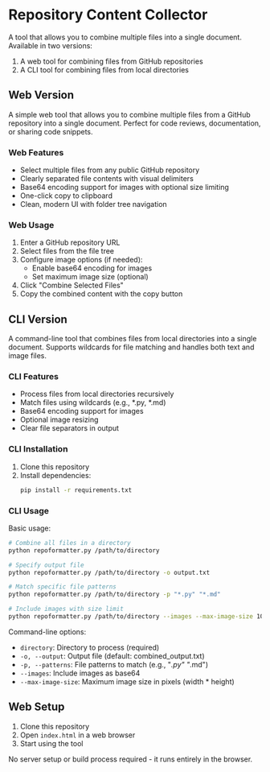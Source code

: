# Repository Content Collector

A tool that allows you to combine multiple files into a single document. Available in two versions:
1. A web tool for combining files from GitHub repositories
2. A CLI tool for combining files from local directories

## Web Version

A simple web tool that allows you to combine multiple files from a GitHub repository into a single document. Perfect for code reviews, documentation, or sharing code snippets.

### Web Features

- Select multiple files from any public GitHub repository
- Clearly separated file contents with visual delimiters
- Base64 encoding support for images with optional size limiting
- One-click copy to clipboard
- Clean, modern UI with folder tree navigation

### Web Usage

1. Enter a GitHub repository URL
2. Select files from the file tree
3. Configure image options (if needed):
   - Enable base64 encoding for images
   - Set maximum image size (optional)
4. Click "Combine Selected Files"
5. Copy the combined content with the copy button

## CLI Version

A command-line tool that combines files from local directories into a single document. Supports wildcards for file matching and handles both text and image files.

### CLI Features

- Process files from local directories recursively
- Match files using wildcards (e.g., *.py, *.md)
- Base64 encoding support for images
- Optional image resizing
- Clear file separators in output

### CLI Installation

1. Clone this repository
2. Install dependencies:
   ```bash
   pip install -r requirements.txt
   ```

### CLI Usage

Basic usage:
```bash
# Combine all files in a directory
python repoformatter.py /path/to/directory

# Specify output file
python repoformatter.py /path/to/directory -o output.txt

# Match specific file patterns
python repoformatter.py /path/to/directory -p "*.py" "*.md"

# Include images with size limit
python repoformatter.py /path/to/directory --images --max-image-size 1000000
```

Command-line options:
- `directory`: Directory to process (required)
- `-o, --output`: Output file (default: combined_output.txt)
- `-p, --patterns`: File patterns to match (e.g., "*.py" "*.md")
- `--images`: Include images as base64
- `--max-image-size`: Maximum image size in pixels (width * height)

## Web Setup

1. Clone this repository
2. Open `index.html` in a web browser
3. Start using the tool

No server setup or build process required - it runs entirely in the browser. 